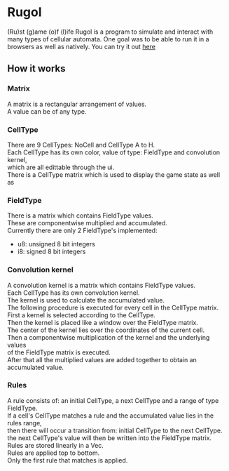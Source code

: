 # Rugol
(Ru)st (g)ame (o)f (l)ife
Rugol is a program to simulate and interact with many types of cellular automata.
One goal was to be able to run it in a browsers as well as natively.
You can try it out [here](https://sphereflow.github.io/rugol.html) 

## How it works

### Matrix
A matrix is a rectangular arrangement of values.  
A value can be of any type.  

### CellType
There are 9 CellTypes: NoCell and CellType A to H.  
Each CellType has its own color, value of type: FieldType and convolution kernel,  
which are all edittable through the ui.  
There is a CellType matrix which is used to display the game state as well as  


### FieldType
There is a matrix which contains FieldType values.  
These are componentwise multiplied and accumulated.  
Currently there are only 2 FieldType's implemented:  
- u8: unsigned 8 bit integers
- i8: signed 8 bit integers

### Convolution kernel
A convolution kernel is a matrix which contains FieldType values.  
Each CellType has its own convolution kernel.  
The kernel is used to calculate the accumulated value.  
The following procedure is executed for every cell in the CellType matrix.  
First a kernel is selected according to the CellType.  
Then the kernel is placed like a window over the FieldType matrix.  
The center of the kernel lies over the coordinates of the current cell.  
Then a componentwise multiplication of the kernel and the underlying values  
of the FieldType matrix is executed.  
After that all the multiplied values are added together to obtain an accumulated value.  

### Rules
A rule consists of: an initial CellType, a next CellType and a range of type FieldType.  
If a cell's CellType matches a rule and the accumulated value lies in the rules range,  
then there will occur a transition from: initial CellType to the next CellType.  
the next CellType's value will then be written into the FieldType matrix.  
Rules are stored linearly in a Vec.  
Rules are applied top to bottom.  
Only the first rule that matches is applied.  
